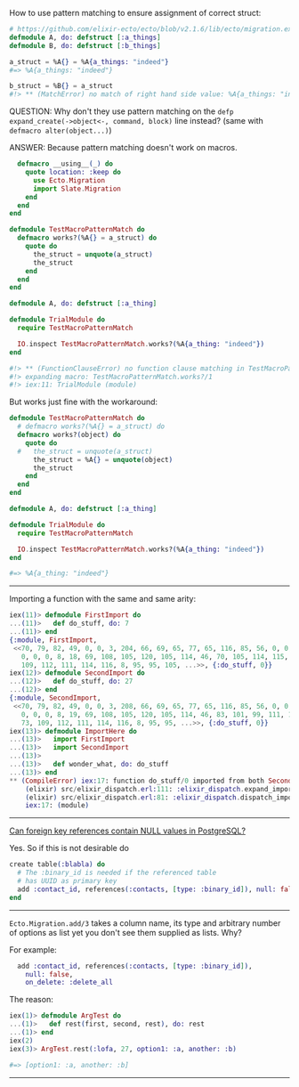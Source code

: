 How to use pattern matching to ensure assignment of correct struct:
```elixir
# https://github.com/elixir-ecto/ecto/blob/v2.1.6/lib/ecto/migration.ex#L275
defmodule A, do: defstruct [:a_things]
defmodule B, do: defstruct [:b_things]

a_struct = %A{} = %A{a_things: "indeed"}
#=> %A{a_things: "indeed"}

b_struct = %B{} = a_struct
#!> ** (MatchError) no match of right hand side value: %A{a_things: "indeed"}
```

QUESTION:
  Why don't they use pattern matching on the
  `defp expand_create(->object<-, command, block)`
  line instead?
  (same with `defmacro alter(object...)`)

ANSWER:
  Because pattern matching doesn't work on macros.
```elixir
  defmacro __using__(_) do
    quote location: :keep do
      use Ecto.Migration
      import Slate.Migration
    end
  end
end

defmodule TestMacroPatternMatch do
  defmacro works?(%A{} = a_struct) do
    quote do
      the_struct = unquote(a_struct)
      the_struct
    end
  end
end

defmodule A, do: defstruct [:a_thing]

defmodule TrialModule do
  require TestMacroPatternMatch

  IO.inspect TestMacroPatternMatch.works?(%A{a_thing: "indeed"})
end

#!> ** (FunctionClauseError) no function clause matching in TestMacroPatternMatch.works?/1
#!> expanding macro: TestMacroPatternMatch.works?/1
#!> iex:11: TrialModule (module)
```

  But works just fine with the workaround:
```elixir
defmodule TestMacroPatternMatch do
  # defmacro works?(%A{} = a_struct) do
  defmacro works?(object) do
    quote do
  #   the_struct = unquote(a_struct)
      the_struct = %A{} = unquote(object)
      the_struct
    end
  end
end

defmodule A, do: defstruct [:a_thing]

defmodule TrialModule do
  require TestMacroPatternMatch

  IO.inspect TestMacroPatternMatch.works?(%A{a_thing: "indeed"})
end

#=> %A{a_thing: "indeed"}
```
---------------------------------------------------
Importing a function with the same and same arity:

```elixir
iex(11)> defmodule FirstImport do
...(11)>   def do_stuff, do: 7
...(11)> end
{:module, FirstImport,
 <<70, 79, 82, 49, 0, 0, 3, 204, 66, 69, 65, 77, 65, 116, 85, 56, 0, 0, 0, 93,
   0, 0, 0, 8, 18, 69, 108, 105, 120, 105, 114, 46, 70, 105, 114, 115, 116, 73,
   109, 112, 111, 114, 116, 8, 95, 95, 105, ...>>, {:do_stuff, 0}}
iex(12)> defmodule SecondImport do
...(12)>   def do_stuff, do: 27
...(12)> end
{:module, SecondImport,
 <<70, 79, 82, 49, 0, 0, 3, 208, 66, 69, 65, 77, 65, 116, 85, 56, 0, 0, 0, 94,
   0, 0, 0, 8, 19, 69, 108, 105, 120, 105, 114, 46, 83, 101, 99, 111, 110, 100,
   73, 109, 112, 111, 114, 116, 8, 95, 95, ...>>, {:do_stuff, 0}}
iex(13)> defmodule ImportHere do
...(13)>   import FirstImport
...(13)>   import SecondImport
...(13)>
...(13)>   def wonder_what, do: do_stuff
...(13)> end
** (CompileError) iex:17: function do_stuff/0 imported from both SecondImport and FirstImport, call is ambiguous
    (elixir) src/elixir_dispatch.erl:111: :elixir_dispatch.expand_import/6
    (elixir) src/elixir_dispatch.erl:81: :elixir_dispatch.dispatch_import/5
    iex:17: (module)
```
---------------------------------------------------
[Can foreign key references contain NULL values in PostgreSQL?](https://stackoverflow.com/questions/28206232/can-foreign-key-references-contain-null-values-in-postgresql)

Yes. So if this is not desirable do
```elixir
create table(:blabla) do
  # The :binary_id is needed if the referenced table
  # has UUID as primary key
  add :contact_id, references(:contacts, [type: :binary_id]), null: false
end
```
---------------------------------------------------
`Ecto.Migration.add/3` takes a column name, its type and arbitrary number of
options as list yet you don't see them supplied as lists. Why?

For example:
```elixir
  add :contact_id, references(:contacts, [type: :binary_id]),
    null: false,
    on_delete: :delete_all
```

The reason:
```elixir
iex(1)> defmodule ArgTest do
...(1)>   def rest(first, second, rest), do: rest
...(1)> end
iex(2)
iex(3)> ArgTest.rest(:lofa, 27, option1: :a, another: :b)

#=> [option1: :a, another: :b]
```
---------------------------------------------------

